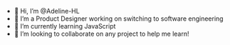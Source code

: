 - 👋 Hi, I’m @Adeline-HL
- 👀 I’m a Product Designer working on switching to software engineering
- 🌱 I’m currently learning JavaScript
- 💞️ I’m looking to collaborate on any project to help me learn!

<!---
Adeline-HL/Adeline-HL is a ✨ special ✨ repository because its `README.md` (this file) appears on your GitHub profile.
You can click the Preview link to take a look at your changes.
--->

